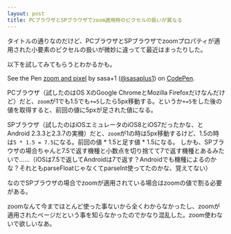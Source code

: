```yaml
---
layout: post
title: PCブラウザとSPブラウザでzoom適用時のピクセルの扱いが異なる
---
```

タイトルの通りなのだけど、PCブラウザとSPブラウザでzoomプロパティが適用された小要素のピクセルの扱いが微妙に違ってて最近はまったりした。

以下を試してみてもらうとわかるかも。

<p data-height="268" data-theme-id="0" data-slug-hash="cnKJr" data-default-tab="result" data-user="sasaplus1" class='codepen'>See the Pen <a href='http://codepen.io/sasaplus1/pen/cnKJr/'>zoom and pixel</a> by sasa+1 (<a href='http://codepen.io/sasaplus1'>@sasaplus1</a>) on <a href='http://codepen.io'>CodePen</a>.</p>
<script async src="//codepen.io/assets/embed/ei.js"></script>

PCブラウザ（試したのはOS XのGoogle ChromeとMozilla Firefoxだけなんだけど）だと、`zoom`が1でも1.5でも`+=5`したら5px移動する。というか`+=5`をした後の値を取得すると、前回の値に5pxが足された値になる。

SPブラウザ（試したのはiOSエミュレータのiOS8とiOS7だったかな、とAndroid 2.3.3と2.3.7の実機）だと、`zoom`が1の時は5px移動するけど、1.5の時は`5 * 1.5 = 7.5`になる。前回の値 * 1.5と足す値 * 1.5になる。
しかも、SPブラウザの場合ちゃんと7.5で返す機種と小数点を切り捨てて7で返す機種とあるみたいで……（iOSは7.5で返してAndroidは7で返す？Androidでも機種によるのかな？それともparseFloatじゃなくてparseInt使ってたのかな、覚えてない）

なのでSPブラウザの場合でzoomが適用されている場合はzoomの値で割る必要がある。

zoomなんて今までほとんど使った事ないから全くわからなかったし、zoomが適用されたページだという事を知らなかったのでかなり混乱した。zoom使わないで欲しいなあ。
